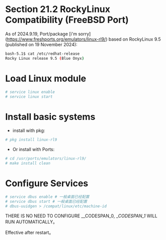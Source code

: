 # Section 21.2 RockyLinux Compatibility (FreeBSD Port)

As of 2024.9.19, Port/package [i'm sorry] (https://www.freshports.org/emulators/linux-rl9/) based on RockyLinux 9.5 (published on 19 November 2024):

```sh
bash-5.1$ cat /etc/redhat-release 
Rocky Linux release 9.5 (Blue Onyx)
```

# Load Linux module

```sh
# service linux enable
# service linux start
```

# Install basic systems

- install with pkg:

```sh
# pkg install linux-rl9
```

- Or install with Ports:

```sh
# cd /usr/ports/emulators/linux-rl9/ 
# make install clean
```

# Configure Services

```sh
# service dbus enable # 一般桌面已经配置
# service dbus start # 一般桌面已经配置
# dbus-uuidgen > /compat/linux/etc/machine-id
```

THERE IS NO NEED TO CONFIGURE __CODESPAN_0, __CODESPAN_1_ WILL RUN AUTOMATICALLY。

Effective after restart。
